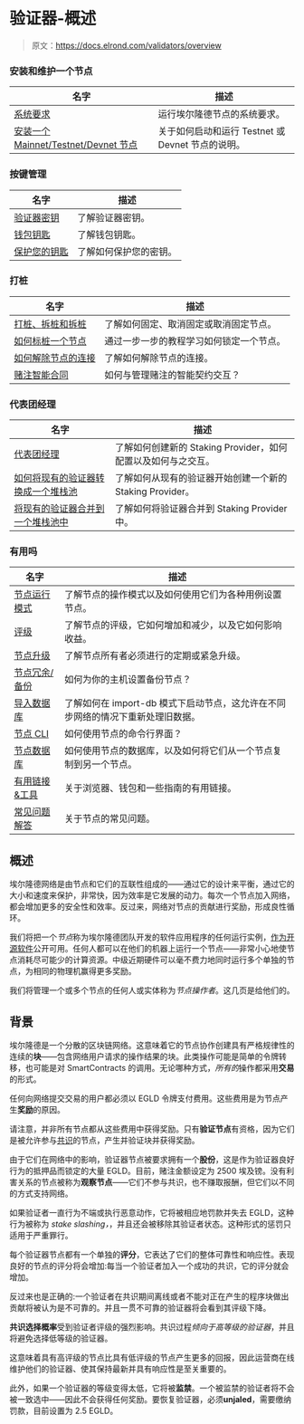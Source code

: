 # 验证器-概述

> 原文：<https://docs.elrond.com/validators/overview>

 ### 安装和维护一个节点

| 名字 | 描述 |
| --- | --- |
| [系统要求](/validators/system-requirements) | 运行埃尔隆德节点的系统要求。 |
| [安装一个 Mainnet/Testnet/Devnet 节点](/validators/elrond-go-scripts/config-scripts) | 关于如何启动和运行 Testnet 或 Devnet 节点的说明。 |

### 按键管理

| 名字 | 描述 |
| --- | --- |
| [验证器密钥](/validators/key-management/validator-keys) | 了解验证器密钥。 |
| [钱包钥匙](/validators/key-management/wallet-keys) | 了解钱包钥匙。 |
| [保护您的钥匙](/validators/key-management/protect-keys) | 了解如何保护您的密钥。 |

### 打桩

| 名字 | 描述 |
| --- | --- |
| [打桩、拆桩和拆桩](/validators/staking/staking-unstaking-unjailing) | 了解如何固定、取消固定或取消固定节点。 |
| [如何标桩一个节点](/validators/staking/staking) | 通过一步一步的教程学习如何锁定一个节点。 |
| [如何解除节点的连接](/validators/staking/unjailing) | 了解如何解除节点的连接。 |
| [赌注智能合同](/validators/staking/staking-smart-contract) | 如何与管理赌注的智能契约交互？ |

### 代表团经理

| 名字 | 描述 |
| --- | --- |
| [代表团经理](/validators/delegation-manager) | 了解如何创建新的 Staking Provider，如何配置以及如何与之交互。 |
| [如何将现有的验证器转换成一个堆栈池](/validators/staking/convert-existing-validator-into-staking-pool) | 了解如何从现有的验证器开始创建一个新的 Staking Provider。 |
| [将现有的验证器合并到一个堆栈池中](/validators/staking/merge-validator-delegation-sc) | 了解如何将验证器合并到 Staking Provider 中。 |

### 有用吗

| 名字 | 描述 |
| --- | --- |
| [节点运行模式](/validators/node-operation-modes) | 了解节点的操作模式以及如何使用它们为各种用例设置节点。 |
| [评级](/validators/rating) | 了解节点的评级，它如何增加和减少，以及它如何影响收益。 |
| [节点升级](/validators/node-upgrades) | 了解节点所有者必须进行的定期或紧急升级。 |
| [节点冗余/备份](/validators/redundancy) | 如何为你的主机设置备份节点？ |
| [导入数据库](/validators/import-db) | 了解如何在 import-db 模式下启动节点，这允许在不同步网络的情况下重新处理旧数据。 |
| [节点 CLI](/validators/node-cli) | 如何使用节点的命令行界面？ |
| [节点数据库](/validators/node-databases) | 如何使用节点的数据库，以及如何将它们从一个节点复制到另一个节点。 |
| [有用链接&工具](/validators/useful-links) | 关于浏览器、钱包和一些指南的有用链接。 |
| [常见问题解答](/validators/faq) | 关于节点的常见问题。 |

## 概述

埃尔隆德网络是由节点和它们的互联性组成的——通过它的设计来平衡，通过它的大小和速度来保护，非常快，因为效率是它发展的动力。每次一个节点加入网络，都会增加更多的安全性和效率。反过来，网络对节点的贡献进行奖励，形成良性循环。

我们将把一个*节点*称为埃尔隆德团队开发的软件应用程序的任何运行实例，[作为开源软件](https://github.com/ElrondNetwork/elrond-go)公开可用。任何人都可以在他们的机器上运行一个节点——非常小心地使节点消耗尽可能少的计算资源。中级近期硬件可以毫不费力地同时运行多个单独的节点，为相同的物理机赢得更多奖励。

我们将管理一个或多个节点的任何人或实体称为*节点操作者*。这几页是给他们的。

## 背景

埃尔隆德是一个分散的区块链网络。这意味着它的节点协作创建具有严格规律性的连续的**块**——包含网络用户请求的操作结果的块。此类操作可能是简单的令牌转移，也可能是对 SmartContracts 的调用。无论哪种方式，*所有的*操作都采用**交易**的形式。

任何向网络提交交易的用户都必须以 EGLD 令牌支付费用。这些费用是为节点产生**奖励**的原因。

请注意，并非所有节点都从这些费用中获得奖励。只有**验证节点**有资格，因为它们是被允许参与[共识](/technology/secure-proof-of-stake)的节点，产生并验证块并获得奖励。

由于它们在网络中的影响，验证器节点被要求拥有一个**股份**，这是作为验证器良好行为的抵押品而锁定的大量 EGLD。目前，赌注金额设定为 2500 埃及镑。没有利害关系的节点被称为**观察节点**——它们不参与共识，也不赚取报酬，但它们以不同的方式支持网络。

如果验证者一直行为不端或执行恶意动作，它将被相应地罚款并失去 EGLD，这种行为被称为 *stake slashing，*，并且还会被移除其验证者状态。这种形式的惩罚只适用于严重罪行。

每个验证器节点都有一个单独的**评分**，它表达了它们的整体可靠性和响应性。表现良好的节点的评分将会增加:每当一个验证者加入一个成功的共识，它的评分就会增加。

反过来也是正确的:一个验证者在共识期间离线或者不能对正在产生的程序块做出贡献将被认为是不可靠的。并且一贯不可靠的验证器将会看到其评级下降。

**共识选择概率**受到验证者评级的强烈影响。共识过程*倾向于高等级的验证器*，并且将避免选择低等级的验证器。

这意味着具有高评级的节点比具有低评级的节点产生更多的回报，因此运营商在线维护他们的验证器、使其保持最新并具有响应性是至关重要的。

此外，如果一个验证器的等级变得太低，它将被**监禁**。一个被监禁的验证者将不会被一致选中——因此不会获得任何奖励。要恢复验证器，必须**unjaled**，需要缴纳罚款，目前设置为 2.5 EGLD。